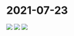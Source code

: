 # 2021-07-23

<image-container>
  <img preview="0" src="https://www.wangleant.com/turtle-images-thumbnail/IMG_20210723_204126.jpg"/>
</image-container>
<image-container>
  <img preview="0" src="https://www.wangleant.com/turtle-images-thumbnail/IMG_20210723_204255.jpg"/>
</image-container>
<image-container>
  <img preview="0" src="https://www.wangleant.com/turtle-images-thumbnail/IMG_20210723_205453.jpg"/>
</image-container>
